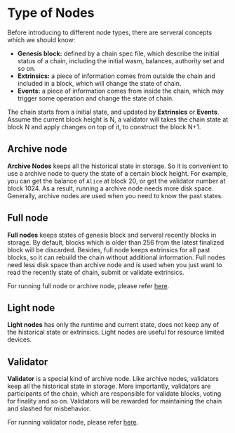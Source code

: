 # Type of Nodes
Before introducing to different node types, there are serveral concepts which we should know:
* **Genesis block:** defined by a chain spec file, which describe the initial status of a chain, including the initial wasm, balances, authority set and so on.
* **Extrinsics:** a piece of information comes from outside the chain and included in a block, which will change the state of chain.
* **Events:** a piece of information comes from inside the chain, which may trigger some operation and change the state of chain.

The chain starts from a initial state, and updated by **Extrinsics** or **Events**. Assume the current block height is N, a validator will takes the chain state at block N and apply changes on top of it, to construct the block N+1.

## Archive node
**Archive Nodes** keeps all the historical state in storage. So it is convenient to use a archive node to query the state of a certain block height. For example, you can get the balance of `Alice` at block 20, or get the validator number at block 1024. As a result, running a archive node needs more disk space. Generally, archive nodes are used when you need to know the past states.

## Full node
**Full nodes** keeps states of genesis block and serveral recently blocks in storage. By default, blocks which is older than 256 from the latest finalized block will be discarded. Besides, full node keeps extrinsics for all past blocks, so it can rebuild the chain without additional information. Full nodes need less disk space than archive node and is used when you just want to read the recently state of chain, submit or validate extrinsics.

For running full node or archive node, please refer [here](./run-full-node.md).

## Light node
**Light nodes** has only the runtime and current state, does not keep any of the historical state or extrinsics. Light nodes are useful for resource limited devices.

## Validator
**Validator** is a special kind of archive node. Like archive nodes, validators keep all the historical state in storage. More importantly, validators are participants of the chain, which are responsible for validate blocks, voting for finality and so on. Validators will be rewarded for maintaining the chain and slashed for misbehavior.

For running validator node, please refer [here](./run-validator.md).